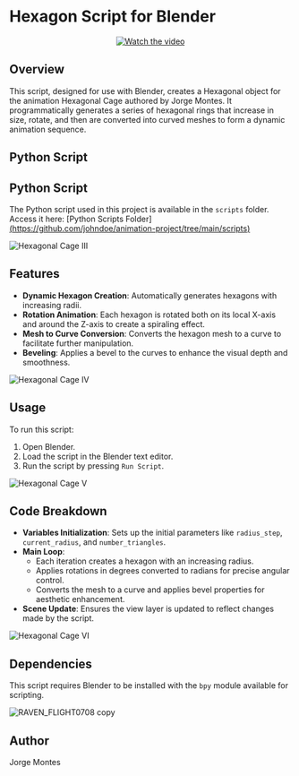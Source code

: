 # Hexagon Script for Blender

<p align="center">
  <a href="https://youtu.be/kbFGsYS4JtE">
    <img src="https://img.youtube.com/vi/kbFGsYS4JtE/hqdefault.jpg" alt="Watch the video">
  </a>
</p>

## Overview
This script, designed for use with Blender, creates a Hexagonal object for the animation Hexagonal Cage authored by Jorge Montes. It programmatically generates a series of hexagonal rings that increase in size, rotate, and then are converted into curved meshes to form a dynamic animation sequence.
## Python Script

## Python Script

The Python script used in this project is available in the `scripts` folder. Access it here: [Python Scripts Folder][(https://github.com/johndoe/animation-project/tree/main/scripts)
](https://github.com/JCM-Digital/Blender--Python_Designs/tree/main/Hexagon%20Python%20Script)

![Hexagonal Cage III](https://github.com/user-attachments/assets/3e9fab78-44af-46cf-964a-3a5226412794)

## Features
- **Dynamic Hexagon Creation**: Automatically generates hexagons with increasing radii.
- **Rotation Animation**: Each hexagon is rotated both on its local X-axis and around the Z-axis to create a spiraling effect.
- **Mesh to Curve Conversion**: Converts the hexagon mesh to a curve to facilitate further manipulation.
- **Beveling**: Applies a bevel to the curves to enhance the visual depth and smoothness.

![Hexagonal Cage IV](https://github.com/user-attachments/assets/dbd52efa-0704-403c-8e84-48a056cd6738)

## Usage
To run this script:
1. Open Blender.
2. Load the script in the Blender text editor.
3. Run the script by pressing `Run Script`.

![Hexagonal Cage V](https://github.com/user-attachments/assets/3b8a084c-2e76-4291-bf9e-f5b8c7868d9e)

## Code Breakdown
- **Variables Initialization**: Sets up the initial parameters like `radius_step`, `current_radius`, and `number_triangles`.
- **Main Loop**:
  - Each iteration creates a hexagon with an increasing radius.
  - Applies rotations in degrees converted to radians for precise angular control.
  - Converts the mesh to a curve and applies bevel properties for aesthetic enhancement.
- **Scene Update**: Ensures the view layer is updated to reflect changes made by the script.

![Hexagonal Cage VI](https://github.com/user-attachments/assets/79a0b717-62e7-42f2-b9c4-3ccbf5cd3701)

## Dependencies
This script requires Blender to be installed with the `bpy` module available for scripting.

![RAVEN_FLIGHT0708 copy](https://github.com/user-attachments/assets/48cf27db-dfa0-46ad-a28e-921513140b22)

## Author
Jorge Montes
